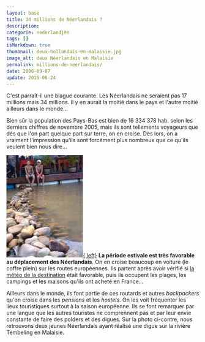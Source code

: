 ```yaml
---
layout: base
title: 34 millions de Néerlandais ?
description: 
categorie: nederlandjes
tags: []
isMarkdown: true
thumbnail: deux-hollandais-en-malaisie.jpg
image_alt: deux Néerlandais en Malaisie
permalink: millions-de-neerlandais/
date: 2006-09-07
update: 2015-06-24
---
```




C'est parraît-il une blague courante. Les Néerlandais ne seraient pas 17 millions mais 34 millions. Il y en aurait la moitié dans le pays et l'autre moitié ailleurs dans le monde...

Bien sûr la population des Pays-Bas est bien de 16 334 378 hab. selon les derniers chiffres de novembre 2005, mais ils sont tellements voyageurs que dès que l'on part quelque part sur terre, on en croise. Dès lors, on a vraiment l'impression qu'ils sont forcément plus nombreux que ce qu'ils veulent bien nous dire...

[![deux Néerlandais en Malaisie](deux-hollandais-en-malaisie.jpg){.left}](http://alix.guillard.fr/phototeque/view_photo.php?set_albumName=taman-negara&id=Aimag0079)
**La période estivale est très favorable au déplacement des Néerlandais**. On en croise beaucoup en voiture (le coffre plein) sur les routes européennes. Ils partent après avoir vérifié si [la météo de la destination](/meteo-europeenne) était favorable, puis ils occupent les plages, les campings et les maisons qu'ils ont acheté en France... 

Ailleurs dans le monde, ils font partie de ces routards et autres *backpackers* qu'on croise dans les *pensions* et les *hostels*. On les voit fréquenter les lieux touristiques surtout à la saison européenne. Ils se font remarquer par une langue que les autres touristes ne comprennent pas et par leur envie constante de faire des polders et des digues. Sur la photo ci-contre, nous retrouvons deux jeunes Néerlandais ayant réalisé une digue sur la rivière Tembeling en Malaisie.
